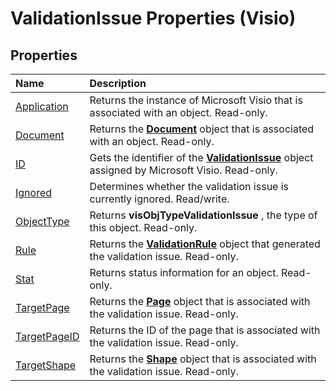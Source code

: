 
# ValidationIssue Properties (Visio)

## Properties



|**Name**|**Description**|
|:-----|:-----|
|[Application](1d6ace63-df7d-565c-dcd1-97d7e357ac28.md)|Returns the instance of Microsoft Visio that is associated with an object. Read-only.|
|[Document](36d7426c-74c3-025c-f2ae-a302b7256f1e.md)|Returns the  **[Document](21640062-13a2-a2b2-7c61-7e707671207c.md)** object that is associated with an object. Read-only.|
|[ID](ccebc2a8-930e-8b3f-3f8b-ab2254d436f3.md)|Gets the identifier of the  **[ValidationIssue](b1e93738-48da-cf68-24ad-dd03f79ad152.md)** object assigned by Microsoft Visio. Read-only.|
|[Ignored](ef58bcba-4e30-50d9-1fbd-c6dc2b4776bf.md)|Determines whether the validation issue is currently ignored. Read/write.|
|[ObjectType](6108e2a1-30f7-c0f3-be8d-565b1493bba7.md)|Returns  **visObjTypeValidationIssue** , the type of this object. Read-only.|
|[Rule](3efddc55-6120-4f41-d105-defd67fd5094.md)|Returns the  **[ValidationRule](c9efb9b4-10b0-b6aa-cc78-2a01fd3e8357.md)** object that generated the validation issue. Read-only.|
|[Stat](5dfeb143-da4f-59d1-daae-b9d77a3ae219.md)|Returns status information for an object. Read-only.|
|[TargetPage](30aa5d13-93ad-cf55-08ee-9c8b387d6f25.md)|Returns the  **[Page](7a7f37ab-b448-eb70-b4f1-c185dfbd511e.md)** object that is associated with the validation issue. Read-only.|
|[TargetPageID](fe893b42-839c-573e-fada-88f6e54fa562.md)|Returns the ID of the page that is associated with the validation issue. Read-only.|
|[TargetShape](93cc256d-6763-064c-392e-46232033b6dc.md)|Returns the  **[Shape](da7a8872-4ebb-a607-e0ed-eebf68ff5630.md)** object that is associated with the validation issue. Read-only.|
